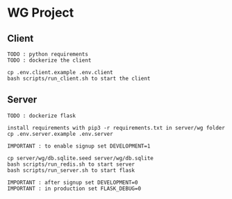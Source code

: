 # WG Project

## Client

    TODO : python requirements
    TODO : dockerize the client

    cp .env.client.example .env.client
    bash scripts/run_client.sh to start the client

## Server

    TODO : dockerize flask

    install requirements with pip3 -r requirements.txt in server/wg folder
    cp .env.server.example .env.server

    IMPORTANT : to enable signup set DEVELOPMENT=1

    cp server/wg/db.sqlite.seed server/wg/db.sqlite
    bash scripts/run_redis.sh to start server
    bash scripts/run_server.sh to start flask

    IMPORTANT : after signup set DEVELOPMENT=0
    IMPORTANT : in production set FLASK_DEBUG=0
    
    


